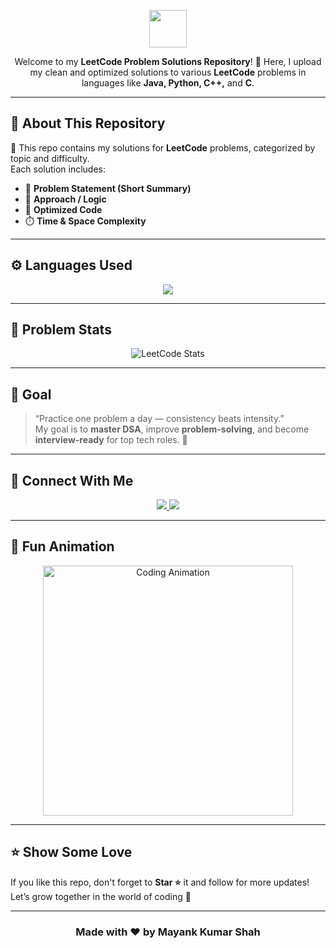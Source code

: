 
<!-- Intro Section -->
<p align="center">
  <img src="https://media.giphy.com/media/L8K62iTDkzGX6/giphy.gif" width="60">
</p>

<p align="center">
  Welcome to my <b>LeetCode Problem Solutions Repository</b>! 🎯  
  Here, I upload my clean and optimized solutions to various <b>LeetCode</b> problems in languages like  
  <b>Java, Python, C++,</b> and <b>C</b>.  
</p>

---

## 📘 About This Repository

🧩 This repo contains my solutions for **LeetCode** problems, categorized by topic and difficulty.  
Each solution includes:
- 🧠 **Problem Statement (Short Summary)**
- 🧾 **Approach / Logic**
- 🧮 **Optimized Code**
- ⏱️ **Time & Space Complexity**


---

## ⚙️ Languages Used

<p align="center">
  <img src="https://skillicons.dev/icons?i=java,python,cpp,c,git,github,vscode&theme=dark" />
</p>

---

## 🧮 Problem Stats

<p align="center">
  <img src="https://leetcard.jacoblin.cool/Mayank-cyber-cell?theme=dark&font=Fira%20Code&ext=heatmap" alt="LeetCode Stats" />
</p>

---

## 🧠 Goal

> “Practice one problem a day — consistency beats intensity.”  
> My goal is to **master DSA**, improve **problem-solving**, and become **interview-ready** for top tech roles. 💪

---

## 🌱 Connect With Me

<p align="center">
  <a href="https://github.com/Mayank-cyber-cell" target="_blank">
    <img src="https://img.shields.io/badge/GitHub-Mayank--cyber--cell-181717?style=for-the-badge&logo=github" />
  </a>
  <a href="https://www.linkedin.com/in/mayank-kumar-shah/" target="_blank">
    <img src="https://img.shields.io/badge/LinkedIn-Mayank%20Kumar%20Shah-blue?style=for-the-badge&logo=linkedin" />
  </a>
</p>

---

## 🧩 Fun Animation

<p align="center">
  <img src="https://raw.githubusercontent.com/abhisheknaiidu/abhisheknaiidu/master/code.gif" width="400" alt="Coding Animation">
</p>

---

## ⭐ Show Some Love
If you like this repo, don't forget to **Star ⭐** it and follow for more updates!  
Let’s grow together in the world of coding 🚀

---

<h3 align="center">Made with ❤️ by Mayank Kumar Shah</h3>
